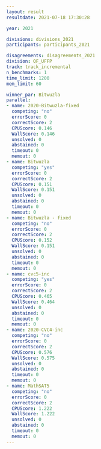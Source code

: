 ```yaml
---
layout: result
resultdate: 2021-07-18 17:30:28

year: 2021

divisions: divisions_2021
participants: participants_2021

disagreements: disagreements_2021
division: QF_UFFP
track: track_incremental
n_benchmarks: 1
time_limit: 1200
mem_limit: 60

winner_par: Bitwuzla
parallel:
- name: 2020-Bitwuzla-fixed
  competing: "no"
  errorScore: 0
  correctScore: 2
  CPUScore: 0.146
  WallScore: 0.146
  unsolved: 0
  abstained: 0
  timeout: 0
  memout: 0
- name: Bitwuzla
  competing: "yes"
  errorScore: 0
  correctScore: 2
  CPUScore: 0.151
  WallScore: 0.151
  unsolved: 0
  abstained: 0
  timeout: 0
  memout: 0
- name: Bitwuzla - fixed
  competing: "no"
  errorScore: 0
  correctScore: 2
  CPUScore: 0.152
  WallScore: 0.151
  unsolved: 0
  abstained: 0
  timeout: 0
  memout: 0
- name: cvc5-inc
  competing: "yes"
  errorScore: 0
  correctScore: 2
  CPUScore: 0.465
  WallScore: 0.464
  unsolved: 0
  abstained: 0
  timeout: 0
  memout: 0
- name: 2020-CVC4-inc
  competing: "no"
  errorScore: 0
  correctScore: 2
  CPUScore: 0.576
  WallScore: 0.575
  unsolved: 0
  abstained: 0
  timeout: 0
  memout: 0
- name: MathSAT5
  competing: "no"
  errorScore: 0
  correctScore: 2
  CPUScore: 1.222
  WallScore: 1.222
  unsolved: 0
  abstained: 0
  timeout: 0
  memout: 0
---
```

